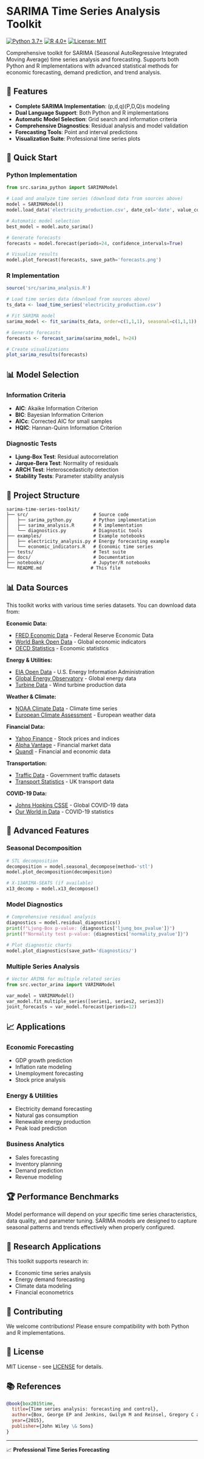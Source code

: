 # SARIMA Time Series Analysis Toolkit

[![Python 3.7+](https://img.shields.io/badge/python-3.7+-blue.svg)](https://www.python.org/downloads/)
[![R 4.0+](https://img.shields.io/badge/R-4.0+-blue.svg)](https://www.r-project.org/)
[![License: MIT](https://img.shields.io/badge/License-MIT-yellow.svg)](https://opensource.org/licenses/MIT)

Comprehensive toolkit for SARIMA (Seasonal AutoRegressive Integrated Moving Average) time series analysis and forecasting. Supports both Python and R implementations with advanced statistical methods for economic forecasting, demand prediction, and trend analysis.

## 🎯 Features

- **Complete SARIMA Implementation**: (p,d,q)(P,D,Q)s modeling
- **Dual Language Support**: Both Python and R implementations
- **Automatic Model Selection**: Grid search and information criteria
- **Comprehensive Diagnostics**: Residual analysis and model validation
- **Forecasting Tools**: Point and interval predictions
- **Visualization Suite**: Professional time series plots

## 🚀 Quick Start

### Python Implementation
```python
from src.sarima_python import SARIMAModel

# Load and analyze time series (download data from sources above)
model = SARIMAModel()
model.load_data('electricity_production.csv', date_col='date', value_col='production')

# Automatic model selection
best_model = model.auto_sarima()

# Generate forecasts
forecasts = model.forecast(periods=24, confidence_intervals=True)

# Visualize results
model.plot_forecast(forecasts, save_path='forecasts.png')
```

### R Implementation
```r
source('src/sarima_analysis.R')

# Load time series data (download from sources above)
ts_data <- load_time_series('electricity_production.csv')

# Fit SARIMA model
sarima_model <- fit_sarima(ts_data, order=c(1,1,1), seasonal=c(1,1,1))

# Generate forecasts
forecasts <- forecast_sarima(sarima_model, h=24)

# Create visualizations
plot_sarima_results(forecasts)
```

## 📊 Model Selection

### Information Criteria
- **AIC**: Akaike Information Criterion
- **BIC**: Bayesian Information Criterion  
- **AICc**: Corrected AIC for small samples
- **HQIC**: Hannan-Quinn Information Criterion

### Diagnostic Tests
- **Ljung-Box Test**: Residual autocorrelation
- **Jarque-Bera Test**: Normality of residuals
- **ARCH Test**: Heteroscedasticity detection
- **Stability Tests**: Parameter stability analysis

## 📁 Project Structure

```
sarima-time-series-toolkit/
├── src/                        # Source code
│   ├── sarima_python.py        # Python implementation
│   ├── sarima_analysis.R       # R implementation
│   └── diagnostics.py          # Diagnostic tools
├── examples/                   # Example notebooks
│   ├── electricity_analysis.py # Energy forecasting example
│   └── economic_indicators.R   # Economic time series
├── tests/                      # Test suite
├── docs/                       # Documentation
├── notebooks/                  # Jupyter/R notebooks
└── README.md                  # This file
```

## 📊 Data Sources

This toolkit works with various time series datasets. You can download data from:

**Economic Data:**
- [FRED Economic Data](https://fred.stlouisfed.org/) - Federal Reserve Economic Data
- [World Bank Open Data](https://data.worldbank.org/) - Global economic indicators
- [OECD Statistics](https://stats.oecd.org/) - Economic statistics

**Energy & Utilities:**
- [EIA Open Data](https://www.eia.gov/opendata/) - U.S. Energy Information Administration
- [Global Energy Observatory](http://globalenergyobservatory.org/) - Global energy data
- [Turbine Data](https://www.kaggle.com/datasets) - Wind turbine production data

**Weather & Climate:**
- [NOAA Climate Data](https://www.ncdc.noaa.gov/data-access) - Climate time series
- [European Climate Assessment](https://www.ecad.eu/) - European weather data

**Financial Data:**
- [Yahoo Finance](https://finance.yahoo.com/) - Stock prices and indices
- [Alpha Vantage](https://www.alphavantage.co/) - Financial market data
- [Quandl](https://www.quandl.com/) - Financial and economic data

**Transportation:**
- [Traffic Data](https://data.gov/) - Government traffic datasets
- [Transport Statistics](https://www.gov.uk/government/collections/transport-statistics-great-britain) - UK transport data

**COVID-19 Data:**
- [Johns Hopkins CSSE](https://github.com/CSSEGISandData/COVID-19) - Global COVID-19 data
- [Our World in Data](https://ourworldindata.org/coronavirus) - COVID-19 statistics

## 🔧 Advanced Features

### Seasonal Decomposition
```python
# STL decomposition
decomposition = model.seasonal_decompose(method='stl')
model.plot_decomposition(decomposition)

# X-13ARIMA-SEATS (if available)
x13_decomp = model.x13_decompose()
```

### Model Diagnostics
```python
# Comprehensive residual analysis
diagnostics = model.residual_diagnostics()
print(f"Ljung-Box p-value: {diagnostics['ljung_box_pvalue']}")
print(f"Normality test p-value: {diagnostics['normality_pvalue']}")

# Plot diagnostic charts
model.plot_diagnostics(save_path='diagnostics/')
```

### Multiple Series Analysis
```python
# Vector ARIMA for multiple related series
from src.vector_arima import VARIMAModel

var_model = VARIMAModel()
var_model.fit_multiple_series([series1, series2, series3])
joint_forecasts = var_model.forecast(periods=12)
```

## 📈 Applications

### Economic Forecasting
- GDP growth prediction
- Inflation rate modeling
- Unemployment forecasting
- Stock price analysis

### Energy & Utilities
- Electricity demand forecasting
- Natural gas consumption
- Renewable energy production
- Peak load prediction

### Business Analytics
- Sales forecasting
- Inventory planning
- Demand prediction
- Revenue modeling

## 🏆 Performance Benchmarks

Model performance will depend on your specific time series characteristics, data quality, and parameter tuning. SARIMA models are designed to capture seasonal patterns and trends effectively when properly configured.

## 🔬 Research Applications

This toolkit supports research in:
- Economic time series analysis
- Energy demand forecasting
- Climate data modeling
- Financial econometrics

## 🤝 Contributing

We welcome contributions! Please ensure compatibility with both Python and R implementations.

## 📄 License

MIT License - see [LICENSE](LICENSE) for details.

## 📚 References

```bibtex
@book{box2015time,
  title={Time series analysis: forecasting and control},
  author={Box, George EP and Jenkins, Gwilym M and Reinsel, Gregory C and Ljung, Greta M},
  year={2015},
  publisher={John Wiley \& Sons}
}
```

---

📈 **Professional Time Series Forecasting**